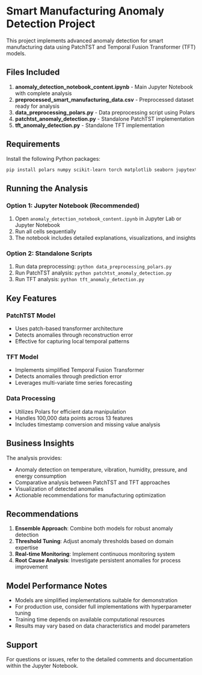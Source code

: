 # Smart Manufacturing Anomaly Detection Project

This project implements advanced anomaly detection for smart manufacturing data using PatchTST and Temporal Fusion Transformer (TFT) models.

## Files Included

1. **anomaly_detection_notebook_content.ipynb** - Main Jupyter Notebook with complete analysis
2. **preprocessed_smart_manufacturing_data.csv** - Preprocessed dataset ready for analysis
3. **data_preprocessing_polars.py** - Data preprocessing script using Polars
4. **patchtst_anomaly_detection.py** - Standalone PatchTST implementation
5. **tft_anomaly_detection.py** - Standalone TFT implementation

## Requirements

Install the following Python packages:

```bash
pip install polars numpy scikit-learn torch matplotlib seaborn jupytext
```

## Running the Analysis

### Option 1: Jupyter Notebook (Recommended)
1. Open `anomaly_detection_notebook_content.ipynb` in Jupyter Lab or Jupyter Notebook
2. Run all cells sequentially
3. The notebook includes detailed explanations, visualizations, and insights

### Option 2: Standalone Scripts
1. Run data preprocessing: `python data_preprocessing_polars.py`
2. Run PatchTST analysis: `python patchtst_anomaly_detection.py`
3. Run TFT analysis: `python tft_anomaly_detection.py`

## Key Features

### PatchTST Model
- Uses patch-based transformer architecture
- Detects anomalies through reconstruction error
- Effective for capturing local temporal patterns

### TFT Model
- Implements simplified Temporal Fusion Transformer
- Detects anomalies through prediction error
- Leverages multi-variate time series forecasting

### Data Processing
- Utilizes Polars for efficient data manipulation
- Handles 100,000 data points across 13 features
- Includes timestamp conversion and missing value analysis

## Business Insights

The analysis provides:
- Anomaly detection on temperature, vibration, humidity, pressure, and energy consumption
- Comparative analysis between PatchTST and TFT approaches
- Visualization of detected anomalies
- Actionable recommendations for manufacturing optimization

## Recommendations

1. **Ensemble Approach**: Combine both models for robust anomaly detection
2. **Threshold Tuning**: Adjust anomaly thresholds based on domain expertise
3. **Real-time Monitoring**: Implement continuous monitoring system
4. **Root Cause Analysis**: Investigate persistent anomalies for process improvement

## Model Performance Notes

- Models are simplified implementations suitable for demonstration
- For production use, consider full implementations with hyperparameter tuning
- Training time depends on available computational resources
- Results may vary based on data characteristics and model parameters

## Support

For questions or issues, refer to the detailed comments and documentation within the Jupyter Notebook.

